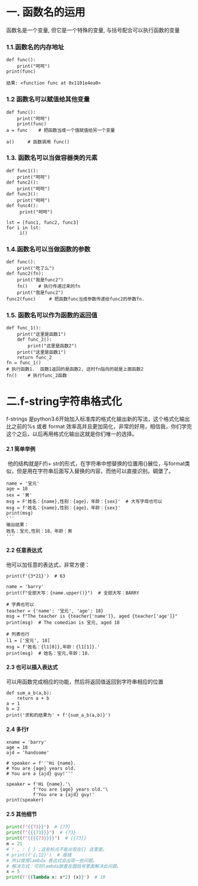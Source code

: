 # 一. 函数名的运用

函数名是一个变量, 但它是一个特殊的变量, 与括号配合可以执行函数的变量

### 1.1.函数名的内存地址

```
def func():   
    print("呵呵")
print(func)

结果: <function func at 0x1101e4ea0>
```

### 1.2 函数名可以赋值给其他变量

```
def func():   
    print("呵呵")
    print(func)
a = func    # 把函数当成一个值赋值给另一个变量

a()     # 函数调用 func()
```

### 1.3. 函数名可以当做容器类的元素

```
def func1():   
    print("呵呵")
def func2():   
    print("呵呵")
def func3():   
    print("呵呵")
def func4():  
     print("呵呵")

lst = [func1, func2, func3]
for i in lst:  
     i()
```

### 1.4.函数名可以当做函数的参数

```
def func():   
    print("吃了么")
def func2(fn):   
    print("我是func2")   
    fn()    # 执行传递过来的fn   
    print("我是func2")
func2(func)     # 把函数func当成参数传递给func2的参数fn.
```

### 1.5. 函数名可以作为函数的返回值

```
def func_1():   
    print("这里是函数1")   
    def func_2():       
        print("这里是函数2")   
    print("这里是函数1")   
    return func_2
fn = func_1()  
# 执行函数1.  函数1返回的是函数2, 这时fn指向的就是上面函数2
fn()    # 执行func_2函数
```

# 二.f-string字符串格式化

f-strings 是python3.6开始加入标准库的格式化输出新的写法，这个格式化输出比之前的%s 或者 format 效率高并且更加简化，非常的好用，相信我，你们学完这个之后，以后再用格式化输出这就是你们唯一的选择。

#### **2.1 简单举例**

​    他的结构就是F(f)+ str的形式，在字符串中想替换的位置用{}展位，与format类似，但是用在字符串后面写入替换的内容，而他可以直接识别。碉堡了。

```
name = '宝元'
age = 18
sex = '男'
msg = F'姓名：{name},性别：{age}，年龄：{sex}'  # 大写字母也可以
msg = f'姓名：{name},性别：{age}，年龄：{sex}'  
print(msg)
'''
输出结果：
姓名：宝元,性别：18，年龄：男
'''
```

#### **2.2 任意表达式**

他可以加任意的表达式，非常方便：

```
print(f'{3*21}')  # 63

name = 'barry'
print(f"全部大写：{name.upper()}")  # 全部大写：BARRY

# 字典也可以
teacher = {'name': '宝元', 'age': 18}
msg = f"The teacher is {teacher['name']}, aged {teacher['age']}"
print(msg)  # The comedian is 宝元, aged 18

# 列表也行
l1 = ['宝元', 18]
msg = f'姓名：{l1[0]},年龄：{l1[1]}.'
print(msg)  # 姓名：宝元,年龄：18.
```

#### **2.3 也可以插入表达式**

可以用函数完成相应的功能，然后将返回值返回到字符串相应的位置

```
def sum_a_b(a,b):
    return a + b
a = 1
b = 2
print('求和的结果为' + f'{sum_a_b(a,b)}')
```

#### 2.4 多行f

```pytho
xname = 'barry'
age = 18
ajd = 'handsome'

# speaker = f'''Hi {name}.
# You are {age} years old.
# You are a {ajd} guy!'''

speaker = f'Hi {name}.'\
          f'You are {age} years old.'\
          f'You are a {ajd} guy!'
print(speaker)
```

#### 2.5 其他细节

```python
print(f"{{73}}")  # {73}
print(f"{{{73}}}")  # {73}
print(f"{{{{73}}}}")  # {{73}}
m = 21
# ! , : { } ;这些标点不能出现在{} 这里面。
# print(f'{;12}')  # 报错
# 所以使用lambda 表达式会出现一些问题。
# 解决方式：可将lambda嵌套在圆括号里面解决此问题。
x = 5
print(f'{(lambda x: x*2) (x)}')  # 10
```

